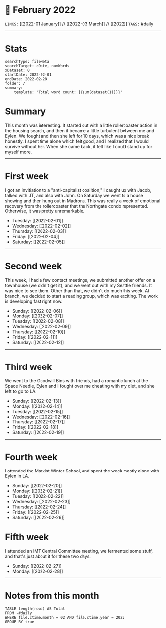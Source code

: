 # 📅 February 2022
`LINKS:` [[2022-01 January]] // [[2022-03 March]] // [[2022]]
`TAGS:` #daily 

---
# Stats
```tracker
searchType: fileMeta
searchTarget: cDate, numWords
xDataset: 0
startDate: 2022-02-01      
endDate: 2022-02-28      
folder: /
summary:
    template: "Total word count: {{sum(dataset(1))}}"
```

# Summary
This month was interesting. It started out with a little rollercoaster action in the housing search, and then it became a little turbulent between me and Eylen. We fought and then she left for 10 days, which was a nice break honestly. I spent time alone which felt good, and I realized that I would survive without her. When she came back, it felt like I could stand up for myself more. 

---
# First week
I got an invitiation to a "anti-capitalist coalition," I caught up with Jacob, talked with JT, and also with John. On Saturday we went to a house showing and then hung out in Madrona. This was really a week of emotional recovery from the rollercoaster that the Northgate condo represented. Otherwise, it was pretty unremarkable. 

- Tuesday: [[2022-02-01]]
- Wednesday: [[2022-02-02]]
- Thursday: [[2022-02-03]]
- Friday: [[2022-02-04]]
- Saturday: [[2022-02-05]]

---
# Second week
This week, I had a few contact meetings, we submitted another offer on a townhouse (we didn't get it), and we went out with my Seattle friends. It was nice to see them. Other than that, we didn't do much this week. At branch, we decided to start a reading group, which was exciting. The work is developing fast right now.

- Sunday: [[2022-02-06]]
- Monday: [[2022-02-07]]
- Tuesday: [[2022-02-08]]
- Wednesday: [[2022-02-09]]
- Thursday: [[2022-02-10]]
- Friday: [[2022-02-11]]
- Saturday: [[2022-02-12]]

---
# Third week
We went to the Goodwill Bins with friends, had a romantic lunch at the Space Needle, Eylen and I fought over me cheating with my diet, and she left to go to LA. 

- Sunday: [[2022-02-13]]
- Monday: [[2022-02-14]]
- Tuesday: [[2022-02-15]]
- Wednesday: [[2022-02-16]]
- Thursday: [[2022-02-17]]
- Friday: [[2022-02-18]]
- Saturday: [[2022-02-19]]

---
# Fourth week
I attended the Marxist Winter School, and spent the week mostly alone with Eylen in LA. 

- Sunday: [[2022-02-20]]
- Monday: [[2022-02-21]]
- Tuesday: [[2022-02-22]]
- Wednesday: [[2022-02-23]]
- Thursday: [[2022-02-24]]
- Friday: [[2022-02-25]]
- Saturday: [[2022-02-26]]

# Fifth week
I attended an IMT Central Committee meeting, we fermented some stuff, and that's just about it for these two days. 

- Sunday: [[2022-02-27]]
- Monday: [[2022-02-28]]


---
# Notes from this month
```dataview
TABLE length(rows) AS Total
FROM -#daily
WHERE file.ctime.month = 02 AND file.ctime.year = 2022
GROUP BY true
```